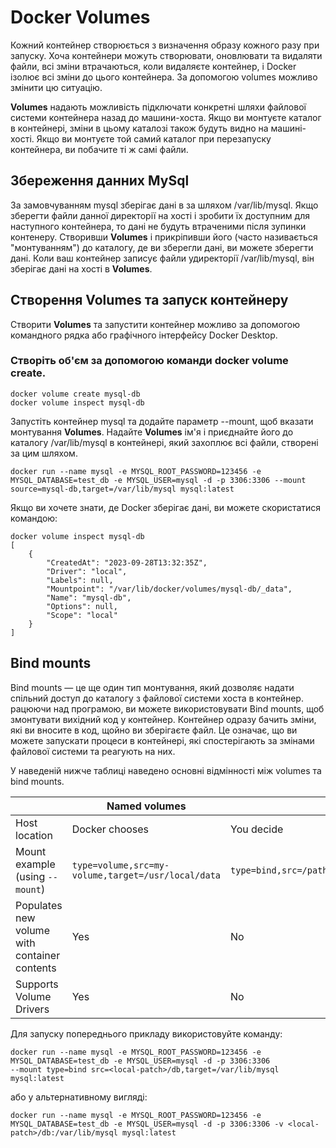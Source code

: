 # Docker Volumes
Кожний контейнер створюється з визначення образу кожного разу при запуску. 
Хоча контейнери можуть створювати, оновлювати та видаляти файли, 
всі зміни втрачаються, коли видаляєте контейнер, і Docker ізолює 
всі зміни до цього контейнера. За допомогою volumes можливо змінити цю ситуацію.

**Volumes** надають можливість підключати конкретні шляхи файлової системи контейнера 
назад до машини-хоста. Якщо ви монтуєте каталог в контейнері, 
зміни в цьому каталозі також будуть видно на машині-хості. 
Якщо ви монтуєте той самий каталог при перезапуску контейнера, 
ви побачите ті ж самі файли.


## Збереження данних MySql

За замовчуванням mysql зберігає дані в за шляхом /var/lib/mysql.
Якщо зберегти файли данної директорії на хості 
і зробити їх доступним для наступного контейнера, 
то дані не будуть втраченими після зупинки контенеру.
Створивши **Volumes** і прикріпивши його (часто називається "монтуванням") до каталогу,
де ви зберегли дані, ви можете зберегти дані. 
Коли ваш контейнер записує файли удиректорії /var/lib/mysql, 
він зберігає дані на хості в **Volumes**.

## Створення **Volumes** та запуск контейнеру

Створити **Volumes** та запустити контейнер можливо за допомогою командного рядка 
або графічного інтерфейсу Docker Desktop.

### Створіть об'єм за допомогою команди docker volume create.
```
docker volume create mysql-db
docker volume inspect mysql-db
```

Запустіть контейнер mysql та додайте параметр --mount, щоб вказати монтування **Volumes**. 
Надайте **Volumes** ім'я і приєднайте його до каталогу /var/lib/mysql в контейнері, 
який захоплює всі файли, створені за цим шляхом. 

```
docker run --name mysql -e MYSQL_ROOT_PASSWORD=123456 -e MYSQL_DATABASE=test_db -e MYSQL_USER=mysql -d -p 3306:3306 --mount source=mysql-db,target=/var/lib/mysql mysql:latest
```
Якщо ви хочете знати, де Docker зберігає дані, ви можете скористатися командою:
```
docker volume inspect mysql-db
[
    {
        "CreatedAt": "2023-09-28T13:32:35Z",
        "Driver": "local",
        "Labels": null,
        "Mountpoint": "/var/lib/docker/volumes/mysql-db/_data",
        "Name": "mysql-db",
        "Options": null,
        "Scope": "local"
    }
]
```
## Bind mounts

Bind mounts — це ще один тип монтування, який дозволяє надати спільний доступ до каталогу з файлової системи хоста в контейнер. 
рацюючи над програмою, ви можете використовувати Bind mounts, щоб змонтувати вихідний код у контейнер. 
Контейнер одразу бачить зміни, які ви вносите в код, щойно ви зберігаєте файл. 
Це означає, що ви можете запускати процеси в контейнері, які спостерігають за змінами файлової системи та реагують на них.

У наведеній нижче таблиці наведено основні відмінності між volumes та bind mounts.

|     | Named volumes | Bind mounts |
| --- | --- | --- |
| Host location | Docker chooses | You decide |
| Mount example (using `--mount`) | `type=volume,src=my-volume,target=/usr/local/data` | `type=bind,src=/path/to/data,target=/usr/local/data` |
| Populates new volume with container contents | Yes | No  |
| Supports Volume Drivers | Yes | No  |

Для запуску попереднього прикладу використовуйте команду:
```
docker run --name mysql -e MYSQL_ROOT_PASSWORD=123456 -e MYSQL_DATABASE=test_db -e MYSQL_USER=mysql -d -p 3306:3306 
--mount type=bind src=<local-patch>/db,target=/var/lib/mysql 
mysql:latest

```
або у альтернативному вигляді:
```
docker run --name mysql -e MYSQL_ROOT_PASSWORD=123456 -e MYSQL_DATABASE=test_db -e MYSQL_USER=mysql -d -p 3306:3306 -v <local-patch>/db:/var/lib/mysql mysql:latest
```
